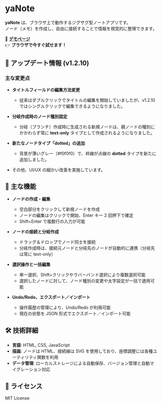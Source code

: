 # yaNote

**yaNote** は、ブラウザ上で動作するジグザグ型ノートアプリです。  
ノード（メモ）を作成し、自由に接続することで情報を視覚的に整理できます。

📌 **[デモページ](https://co-meeting.github.io/yaNote/)**  
👉 **ブラウザで今すぐ試せます！**

## 🚀 アップデート情報 (v1.2.10)

### 主な変更点
- **タイトルフィールドの編集方法変更**  
  - 従来はダブルクリックでタイトルの編集を開始していましたが、v1.2.10 ではシングルクリックで編集できるようになりました。

- **分岐作成時のノード種別固定**  
  - 分岐（ブランチ）作成時に生成される新規ノードは、親ノードの種別にかかわらず常に **text-only** タイプとして作成されるようになりました。

- **新たなノードタイプ「dotted」の追加**  
  - 背景が薄いグレー（#f0f0f0）で、枠線が点線の **dotted** タイプを新たに追加しました。

- その他、UI/UX の細かい改善を実施しています。

## 📌 主な機能

- **ノードの作成・編集**  
  - 空白部分をクリックして新規ノードを作成  
  - ノードの編集はクリックで開始、Enter キー 2 回押下で確定  
  - Shift+Enter で複数行の入力が可能

- **ノードの接続と分岐作成**  
  - ドラッグ＆ドロップでノード同士を接続  
  - 分岐作成時は、接続元ノードと分岐先のノードが自動的に連携（分岐先は常に text-only）

- **選択操作と一括編集**  
  - 単一選択、Shift+クリックやラバーバンド選択により複数選択可能  
  - 選択したノードに対して、ノード種別の変更や太字設定が一括で適用可能

- **Undo/Redo、エクスポート／インポート**  
  - 操作履歴の管理により、Undo/Redo が利用可能  
  - 現在の状態を JSON 形式でエクスポート／インポート可能

## 🛠 技術詳細

- **言語**: HTML, CSS, JavaScript  
- **描画**: ノードは HTML、接続線は SVG を使用しており、座標調整には各種ユーティリティ関数を利用  
- **データ管理**: ローカルストレージによる自動保存、バージョン管理と自動マイグレーション対応

## 📜 ライセンス

MIT License
